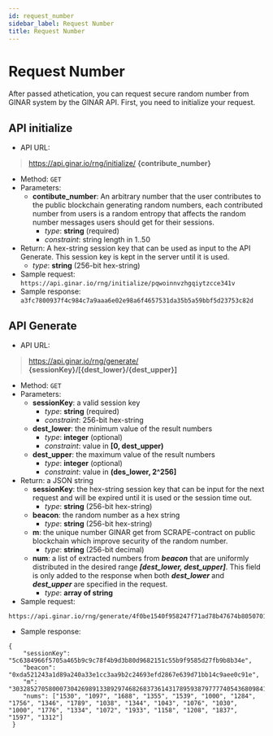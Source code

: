 ```yaml
---
id: request_number
sidebar_label: Request Number
title: Request Number
---
```

# Request Number
After passed athetication, you can request secure random number from GINAR system by the GINAR API. First, you need to initialize your request.
## API initialize
* API URL: 
> https://api.ginar.io/rng/initialize/ **{contribute_number}**
* Method: ``GET``
* Parameters:
	* **contibute_number**:  An arbitrary number that the user contributes to the public blockchain generating random numbers, each contributed number from users is a random entropy that affects the random number messages users should get for their sessions.
		* _type_: **string** (required)
		* _constraint_: string length in 1..50
* Return: A hex-string session key that can be used as input to the API Generate. This session key is kept in the server until it is used.
	* _type_: **string** (256-bit hex-string)
* Sample request: ```https://api.ginar.io/rng/initialize/pqwoinnvzhgqiytzcce341v```
* Sample response:
```a3fc7800937f4c984c7a9aaa6e02e98a6f4657531da35b5a59bbf5d23753c82d```
## API Generate
* API URL:
> https://api.ginar.io/rng/generate/ **{sessionKey}/[{dest_lower}/{dest_upper}]**
* Method: ``GET``
* Parameters:
	* **sessionKey**: a valid session key
		* _type_: **string** (required)
		* _constraint_: 256-bit hex-string
	* **dest_lower**:  the minimum value of the result numbers
		* _type_: **integer** (optional)
		* _constraint_: value in **[0, dest_upper)**
	* **dest_upper**: the maximum value of the result numbers
		* _type_: **integer** (optional)
		* _constraint_: value in **(des_lower, 2^256]**
* Return:  a JSON string
	* **sessionKey**: the hex-string session key that can be input for the next request and will be expired until it is used or the session time out.
		* _type_: **string** (256-bit hex-string)
	* **beacon**: the random number as a hex string
		* _type_: **string** (256-bit hex-string)
	* **m**: the unique number GINAR get from SCRAPE-contract on public blockchain which improve security of the random number.
		* _type_: **string** (256-bit decimal)
	* **num**: a list of extracted numbers from **_beacon_** that are uniformly distributed in the desired range **_[dest_lower, dest_upper]_**. This field is only added to the response when both **_dest_lower_** and **_dest_upper_** are specified in the request.
		* _type_: **array of string**
* Sample request: 
``` 
https://api.ginar.io/rng/generate/4f0be1540f958247f71ad78b47674b80507017d6ba137fdd68e813bc080f3a68/1000/2000
```
* Sample response:
```
{
 	"sessionKey": "5c6384966f5705a465b9c9c78f4b9d3b80d9682151c55b9f9585d27fb9b8b34e",
 	"beacon": "0xda521243a1d89a240a33e1cc3aa9b2c24693efd2867e639d71bb14c9aee0c91e",
 	"m": "3032852705800073042698913389297468268373614317895938797777405436809841493858",
 	"nums": ["1530", "1097", "1688", "1355", "1539", "1000", "1284", "1756", "1346", "1789", "1038", "1344", "1043", "1076", "1030", "1000", "1776", "1334", "1072", "1933", "1158", "1208", "1837", "1597", "1312"]
 }
 ```
